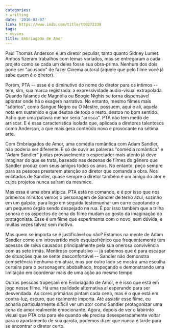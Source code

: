 ```yaml
---
categories:
- writting
date: '2016-03-07'
link: https://www.imdb.com/title/tt0272338
tags:
- movies
title: Embriagado de Amor
---
```


Paul Thomas Anderson é um diretor peculiar, tanto quanto Sidney Lumet. Ambos fizeram trabalhos com temas variados, mas se entregaram a cada projeto como se cada um deles fosse sua obra-prima. Nenhum dos dois pode ser "acusado" de fazer Cinema autoral (aquele que pelo filme você já sabe quem é o diretor).

Porém, PTA -- esse é o diminutivo do nome do diretor para os íntimos -- tem, sim, sua marca registrada: a expressividade áudio-visual extrapolada. Quando falamos de Magnólia ou Boogie Nights se torna dispensável apontar onde há o exagero narrativo. No entanto, mesmo filmes mais "sóbrios", como Sangue Negro ou O Mestre, possuem, aqui e ali, aquela nota em sustenido e que destoa de todo o resto. destoa no bom sentido. Acho que uma palavra melhor seria "arrisca". PTA não tem medo de arriscar. E é essa característica isolada que, aplicada a diretores talentosos como Anderson, a que mais gera conteúdo novo e provocante na sétima arte.

Com Embriagados de Amor, uma comédia romântica com Adam Sandler, não poderia ser diferente. E só de ouvir as palavras "comédia romântica" e "Adam Sandler" juntas provavelmente o espectador mais atento já deve imaginar do que se trata, baseado nas dezenas de filmes do gênero que Sandler produz com seus amigos todos os anos. No entanto, peço sempre para as pessoas prestarem atenção ao diretor que comanda a obra. Nos enlatados de Sandler, quase sempre o diretor também é um amigo do ator e cujos projetos nunca saíram da mesmice.

Mas essa é uma obra atípica. PTA está no comando, e é por isso que nos primeiros minutos vemos o personagem de Sandler de terno azul, sozinho em um galpão, para logo em seguida testemunhar um carro capotando e um pequeno órgão sendo despejado na rua. É por isso também que a trilha sonora e os aspectos de cena do filme mudam ao gosto da imaginação do protagonista. Esse é um filme que experimenta com o novo, sem dúvida, e muitas vezes talvez sem motivo.

Mas quem se importa se é justificável ou não? Estamos na mente de Adam Sandler como um introvertido meio esquizofrênico que frequentemente tem acessos de raiva causados principalmente pela sua onerosa convivência com as sete irmãs. Mentiroso compulsivo -- já sabemos que é para escapar de situações que se sente desconfortável -- Sandler não demonstra competência nenhuma em atuar, mas por outro lado se mostra uma escolha certeira para o personagem: abobalhado, tropeçando e demonstrando uma limitação em coordenar mais de uma ação ao mesmo tempo.

Outras pessoas tropeçam em Embriagado de Amor, e é isso que está em jogo nesse filme. Há uma realidade alternativa aí esperando para ser desvendada. As cores primárias pintam cada cena, mas é o que está em contra-luz, escuro, que realmente importa. Até assistir esse filme, eu acharia particularmente difícil ver um ator como Sandler protagonizar uma cena de amor realmente emocionante. Agora, depois de ver o labirinto visual que PTA cria para ele quando ele precisa desesperadamente voltar para o apartamento de sua garota, podemos dizer que nunca é tarde para se encontrar o diretor certo.